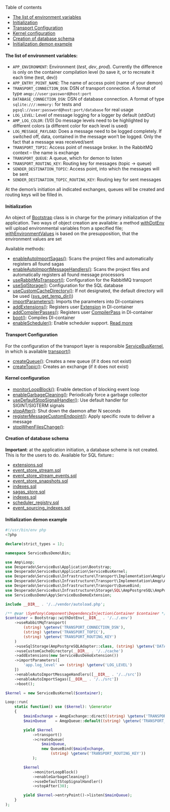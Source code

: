 Table of contents
* [The list of environment variables](https://github.com/php-service-bus/service-bus/blob/master/doc/en_initialization.md#the-list-of-environment-variables)
* [Initialization](https://github.com/php-service-bus/service-bus/blob/master/doc/en_initialization.md#initialization)
* [Transport Configuration](https://github.com/php-service-bus/service-bus/blob/master/doc/en_initialization.md#transport-configuration)
* [Kernel configuration](https://github.com/php-service-bus/service-bus/blob/master/doc/en_initialization.md#kernel-configuration)
* [Creation of database schema](https://github.com/php-service-bus/service-bus/blob/master/doc/en_initialization.md#creation-of-database-schema)
* [Initialization demon example](https://github.com/php-service-bus/service-bus/blob/master/doc/en_initialization.md#initialization-demon-example)

#### The list of environment variables:
- ```APP_ENVIRONMENT```: Environment (*test*, *dev*, *prod*). Currently the difference is only on the container compilation level (to save it, or to recreate it each time (test, dev))
- ```APP_ENTRY_POINT_NAME```: The name of access point (name of your demon)
- ```TRANSPORT_CONNECTION_DSN```: DSN of transport connection. A format of type ```amqp://user:password@host:port```
- ```DATABASE_CONNECTION_DSN```: DSN of database connection. A format of type ```sqlite:///:memory:``` for tests and ```pgsql://user:password@host:port/database``` for real usage
- ```LOG_LEVEL```: Level of message logging for a logger by default (stdOut)
- ```AMP_LOG_COLOR```: (1/0) Do message levels need to be highlighted by different colors (a different color for each level is used)
- ```LOG_MESSAGE_PAYLOAD```: Does a message need to be logged completely. If switched off, data, contained in the message won’t be logged. Only the fact that a message was received/sent
- ```TRANSPORT_TOPIC```: Access point of message broker. In the RabbitMQ context – the name is exchange
- ```TRANSPORT_QUEUE```: A queue, which for demon to listen
- ```TRANSPORT_ROUTING_KEY```: Routing key for messages (topic -> queue)
- ```SENDER_DESTINATION_TOPIC```: Access point, into which the messages will be sent
- ```SENDER_DESTINATION_TOPIC_ROUTING_KEY```: Routing key for sent messages

At the demon’s initiation all indicated exchanges, queues will be created and routing keys will be filled in.

#### Initialization
An object of [Bootstrap](https://github.com/php-service-bus/service-bus/blob/master/src/Application/Bootstrap.php) class is in charge for the primary initialization of the application. Two ways of object creation are available: a method [withDotEnv](https://github.com/php-service-bus/service-bus/blob/master/src/Application/Bootstrap.php#L49) will upload environmental variables from a specified file; [withEnvironmentValues](https://github.com/php-service-bus/service-bus/blob/master/src/Application/Bootstrap.php#L99) is based on the presupposition, that the environment values are set


Available methods:
- [enableAutoImportSagas()](https://github.com/php-service-bus/service-bus/blob/master/src/Application/Bootstrap.php#L81): Scans the project files and automatically registers all found sagas
- [enableAutoImportMessageHandlers()](https://github.com/php-service-bus/service-bus/blob/master/src/Application/Bootstrap.php#L119): Scans the project files and automatically registers all found message processors
- [useRabbitMqTransport()](https://github.com/php-service-bus/service-bus/blob/master/src/Application/Bootstrap.php#L151): Configuration for the RabbitMQ transport
- [useSqlStorage()](https://github.com/php-service-bus/service-bus/blob/master/src/Application/Bootstrap.php#L179): Configuration for the SQL database
- [useCustomCacheDirectory()](https://github.com/php-service-bus/service-bus/blob/master/src/Application/Bootstrap.php#L197): If not designated, the default directory will be used ([sys_get_temp_dir()](http://php.net/manual/en/function.sys-get-temp-dir.php))
- [importParameters()](https://github.com/php-service-bus/service-bus/blob/master/src/Application/Bootstrap.php#L211): Imports the parameters into DI-containers
- [addExtensions()](https://github.com/php-service-bus/service-bus/blob/master/src/Application/Bootstrap.php#L223): Registers user [Extension](https://symfony.com/doc/current/bundles/extension.html) in DI-container
- [addCompilerPasses()](https://github.com/php-service-bus/service-bus/blob/master/src/Application/Bootstrap.php#L237): Registers user [CompilerPass](https://symfony.com/doc/current/service_container/compiler_passes.html) in DI-container
- [boot()](https://github.com/php-service-bus/service-bus/blob/master/src/Application/Bootstrap.php#L135): Compiles DI-container
- [enableScheduler()](https://github.com/php-service-bus/service-bus/blob/master/src/Application/Bootstrap.php#L101): Enable scheduler support. [Read more](https://github.com/php-service-bus/service-bus/blob/master/doc/scheduler.md)

#### Transport Configuration
For the configuration of the transport layer is responsible [ServiceBusKernel](https://github.com/php-service-bus/service-bus/blob/master/src/Application/ServiceBusKernel.php), in which is available [transport()](https://github.com/php-service-bus/service-bus/blob/master/src/Application/ServiceBusKernel.php#L230)
- [createQueue()](https://github.com/php-service-bus/service-bus/blob/master/src/Infrastructure/Transport/Transport.php#L54): Creates a new queue (if it does not exist)
- [createTopic()](https://github.com/php-service-bus/service-bus/blob/master/src/Infrastructure/Transport/Transport.php#L39): Creates an exchange (if it does not exist)

#### Kernel configuration
- [monitorLoopBlock()](https://github.com/php-service-bus/service-bus/blob/master/src/Application/ServiceBusKernel.php#L80): Enable detection of blocking event loop
- [enableGarbageCleaning()](https://github.com/php-service-bus/service-bus/blob/master/src/Application/ServiceBusKernel.php#L95): Periodically force a garbage collector
- [useDefaultStopSignalHandler()](https://github.com/php-service-bus/service-bus/blob/master/src/Application/ServiceBusKernel.php#L116): Use default handler for SIGINT/SIGTERM signals
- [stopAfter()](https://github.com/php-service-bus/service-bus/blob/master/src/Application/ServiceBusKernel.php#L150): Shut down the daemon after N seconds
- [registerMessageCustomEndpoint()](https://github.com/php-service-bus/service-bus/blob/master/src/Application/ServiceBusKernel.php#L219): Apply specific route to deliver a message
- [stopWhenFilesChange()](https://github.com/php-service-bus/service-bus/blob/master/src/Application/ServiceBusKernel.php#L179):

#### Creation of database schema
**Important**: at the application initiation, a database scheme is not created. This is for the users to do.
Available for SQL fixture::
- [extensions.sql](https://github.com/php-service-bus/service-bus/blob/master/src/EventSourcing/EventStreamStore/Sql/schema/extensions.sql)
- [event_store_stream.sql](https://github.com/php-service-bus/service-bus/blob/master/src/EventSourcing/EventStreamStore/Sql/schema/event_store_stream.sql)
- [event_store_stream_events.sql](https://github.com/php-service-bus/service-bus/blob/master/src/EventSourcing/EventStreamStore/Sql/schema/event_store_stream_events.sql)
- [event_store_snapshots.sql](https://github.com/php-service-bus/service-bus/blob/master/src/EventSourcing/EventStreamStore/Sql/schema/event_store_snapshots.sql)
- [indexes.sql](https://github.com/php-service-bus/service-bus/blob/master/src/EventSourcing/EventStreamStore/Sql/schema/indexes.sql)
- [sagas_store.sql](https://github.com/php-service-bus/service-bus/blob/master/src/Sagas/SagaStore/Sql/schema/sagas_store.sql)
- [indexes.sql](https://github.com/php-service-bus/service-bus/blob/master/src/Sagas/SagaStore/Sql/schema/indexes.sql)
- [scheduler_registry.sql](https://github.com/php-service-bus/service-bus/blob/master/src/Scheduler/Store/Sql/schema/scheduler_registry.sql)
- [event_sourcing_indexes.sql](https://github.com/php-service-bus/service-bus/blob/master/src/Index/Storage/Sql/schema/event_sourcing_indexes.sql)

#### Initialization demon example

```php
#!/usr/bin/env php
<?php

declare(strict_types = 1);

namespace ServiceBusDemo\Bin;

use Amp\Loop;
use Desperado\ServiceBus\Application\Bootstrap;
use Desperado\ServiceBus\Application\ServiceBusKernel;
use Desperado\ServiceBus\Infrastructure\Transport\Implementation\Amqp\AmqpExchange;
use Desperado\ServiceBus\Infrastructure\Transport\Implementation\Amqp\AmqpQueue;
use Desperado\ServiceBus\Infrastructure\Transport\QueueBind;
use Desperado\ServiceBus\Infrastructure\Storage\SQL\AmpPostgreSQL\AmpPostgreSQLAdapter;
use ServiceBusDemo\App\ServiceBusDemoExtension;

include __DIR__ . '/../vendor/autoload.php';

/** @var \Symfony\Component\DependencyInjection\Container $container */
$container = Bootstrap::withDotEnv(__DIR__ . '/../.env')
    ->useRabbitMqTransport(
        (string) \getenv('TRANSPORT_CONNECTION_DSN'),
        (string) \getenv('TRANSPORT_TOPIC'),
        (string) \getenv('TRANSPORT_ROUTING_KEY')
    )
    ->useSqlStorage(AmpPostgreSQLAdapter::class, (string) \getenv('DATABASE_CONNECTION_DSN'))
    ->useCustomCacheDirectory(__DIR__ . '/../cache')
    ->addExtensions(new ServiceBusDemoExtension())
    ->importParameters([
        'app.log_level' => (string) \getenv('LOG_LEVEL')
    ])
    ->enableAutoImportMessageHandlers([__DIR__ . '/../src'])
    ->enableAutoImportSagas([__DIR__ . '/../src'])
    ->boot();

$kernel = new ServiceBusKernel($container);

Loop::run(
    static function() use ($kernel): \Generator
    {
        $mainExchange = AmqpExchange::direct((string) \getenv('TRANSPORT_TOPIC'), true);
        $mainQueue    = AmqpQueue::default((string) \getenv('TRANSPORT_QUEUE'), true);

        yield $kernel
            ->transport()
            ->createQueue(
                $mainQueue,
                new QueueBind($mainExchange,
                    (string) \getenv('TRANSPORT_ROUTING_KEY'))
            );

        $kernel
            ->monitorLoopBlock()
            ->enableGarbageCleaning()
            ->useDefaultStopSignalHandler()
            ->stopAfter(30);

        yield $kernel->entryPoint()->listen($mainQueue);
    }
);

```
